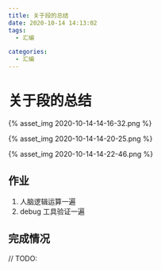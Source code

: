 ```yaml
---
title: 关于段的总结
date: 2020-10-14 14:13:02
tags:
  - 汇编

categories:
  - 汇编
---
```


# 关于段的总结

{% asset_img 2020-10-14-14-16-32.png %}

{% asset_img 2020-10-14-14-20-25.png %}

{% asset_img 2020-10-14-14-22-46.png %}

## 作业

1. 人脑逻辑运算一遍
2. debug 工具验证一遍

## 完成情况

// TODO:
